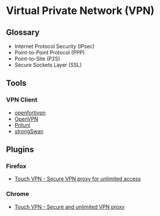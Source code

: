 # Virtual Private Network (VPN)

## Glossary

- Internet Protocol Security (IPsec)
- Point-to-Point Protocol (PPP)
- Point-to-Site (P2S)
- Secure Sockets Layer (SSL)

## Tools

### VPN Client

- [openfortivpn](/openfortivpn.md)
- [OpenVPN](/openvpn.md)
- [Pritunl](/pritunl/README.md)
- [strongSwan](/strongswan.md)

<!--
https://tailscale.com/
-->

## Plugins

### Firefox

- [Touch VPN - Secure VPN proxy for unlimited access](https://addons.mozilla.org/en-US/firefox/addon/touch-vpn/)

### Chrome

- [Touch VPN - Secure and unlimited VPN proxy](https://chrome.google.com/webstore/detail/touch-vpn-secure-and-unli/bihmplhobchoageeokmgbdihknkjbknd)
